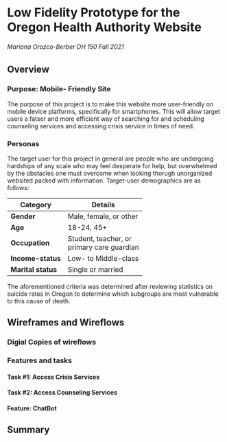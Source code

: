 # Low Fidelity Prototype for the Oregon Health Authority Website 
###### Mariana Orozco-Berber DH 150 Fall 2021

## Overview

### Purpose: Mobile- Friendly Site
The purpose of this project is to make this website more user-friendly on mobile device platforms, specifically for smartphones. This will allow target users a fatser and more efficient way of searching for and scheduling counseling services and accessing crisis service in times of need. 

### Personas
The target user for this project in general are people who are undergoing hardships of any scale who may feel desperate for help, but overwhelmed by the obstacles one must overcome when looking thorugh unorganized websited packed with information. Target-user demographics are as follows:

|Category|Details|
|---|---|
|**Gender**|Male, female, or other|
|**Age**|18-24, 45+|
|**Occupation**|Student, teacher, or<br>primary care guardian|
|**Income-status**|Low- to Middle-class|
|**Marital status**|Single or married|

The aforementioned criteria was determined after reviewing statistics on suicide rates in Oregon to determine which subgroups are most vulnerable to this cause of death. 

## Wireframes and Wireflows

### Digial Copies of wireflows


### Features and tasks

#### Task #1: Access Crisis Services
#### Task #2: Access Counseling Services
#### Feature: ChatBot


## Summary
